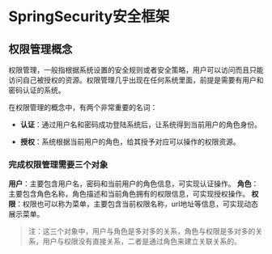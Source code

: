 # SpringSecurity安全框架

## 权限管理概念

权限管理，一般指根据系统设置的安全规则或者安全策略，用户可以访问而且只能访问自己被授权的资源。权限管理几乎出现在任何系统里面，前提是需要有用户和密码认证的系统。

在权限管理的概念中，有两个非常重要的名词：

- **认证**：通过用户名和密码成功登陆系统后，让系统得到当前用户的角色身份。

- **授权**：系统根据当前用户的角色，给其授予对应可以操作的权限资源。

### 完成权限管理需要三个对象

**用户**：主要包含用户名，密码和当前用户的角色信息，可实现认证操作。
**角色**：主要包含角色名称，角色描述和当前角色拥有的权限信息，可实现授权操作。
**权限**：权限也可以称为菜单，主要包含当前权限名称，url地址等信息，可实现动态展示菜单。

> 注：这三个对象中，用户与角色是多对多的关系，角色与权限是多对多的关系，用户与权限没有直接关系，二者是通过角色来建立关联关系的。 



